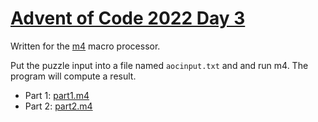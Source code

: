 # [Advent of Code 2022 Day 3](https://adventofcode.com/2022/day/3)

Written for the [m4](https://en.wikipedia.org/wiki/M4_(computer_language)) macro processor.

Put the puzzle input into a file named `aocinput.txt` and and run m4. The program will compute a result.

  * Part 1: [part1.m4](part1.m4)
  * Part 2: [part2.m4](part2.m4)
